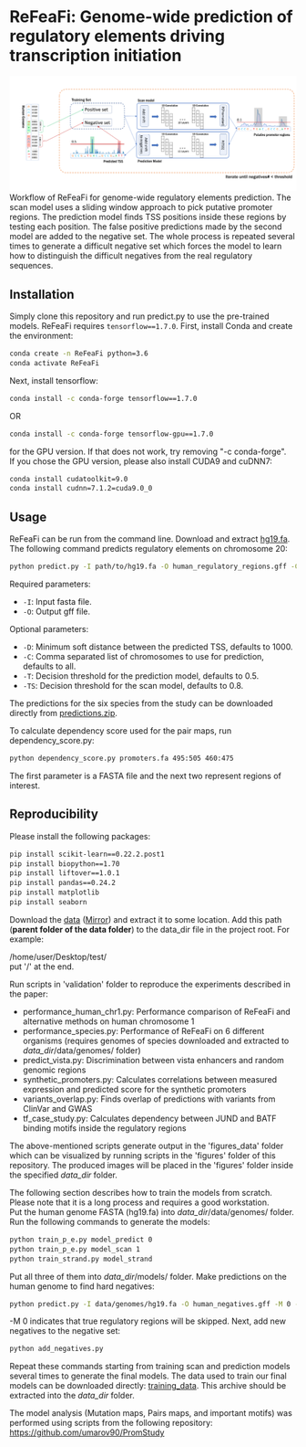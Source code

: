 # ReFeaFi: Genome-wide prediction of regulatory elements driving transcription initiation
![Framework](framework.png)
Workflow of ReFeaFi for genome-wide regulatory elements prediction. The scan model uses a sliding window approach to pick putative promoter regions. The prediction model finds TSS positions inside these regions by testing each position. The false positive predictions made by the second model are added to the negative set. The whole process is repeated several times to generate a difficult negative set which forces the model to learn how to distinguish the difficult negatives from the real regulatory sequences.

## Installation

Simply clone this repository and run predict.py to use the pre-trained models. 
ReFeaFi requires ```tensorflow==1.7.0```. First, install Conda and create the environment:
```sh
conda create -n ReFeaFi python=3.6
conda activate ReFeaFi
```
Next, install tensorflow:
```sh
conda install -c conda-forge tensorflow==1.7.0
```
OR
```sh
conda install -c conda-forge tensorflow-gpu==1.7.0
```
for the GPU version. If that does not work, try removing "-c conda-forge".  
If you chose the GPU version, please also install CUDA9 and cuDNN7:
```sh
conda install cudatoolkit=9.0
conda install cudnn=7.1.2=cuda9.0_0
```
## Usage
ReFeaFi can be run from the command line. Download and extract [hg19.fa](http://hgdownload.cse.ucsc.edu/goldenpath/hg19/bigZips/hg19.fa.gz). 
The following command predicts regulatory elements on chromosome 20: 
```sh
python predict.py -I path/to/hg19.fa -O human_regulatory_regions.gff -C chr20  -T 0.8 -D 1000 -TS 0.95
```
Required parameters:
 - ```-I```: Input fasta file.
 - ```-O```: Output gff file.

Optional parameters:
 - ```-D```: Minimum soft distance between the predicted TSS, defaults to 1000.
 - ```-C```: Comma separated list of chromosomes to use for prediction, defaults to all.
 - ```-T```: Decision threshold for the prediction model, defaults to 0.5.
 - ```-TS```: Decision threshold for the scan model, defaults to 0.8.
 
The predictions for the six species from the study can be downloaded directly from [predictions.zip](https://drive.google.com/file/d/1t3qF35SdimANuzRNstGpse3OoWhc1i_X/view?usp=sharing). 
 
To calculate dependency score used for the pair maps, run dependency_score.py:
```sh
python dependency_score.py promoters.fa 495:505 460:475 
```
The first parameter is a FASTA file and the next two represent regions of interest. 

## Reproducibility
Please install the following packages:
```sh
pip install scikit-learn==0.22.2.post1
pip install biopython==1.70
pip install liftover==1.0.1
pip install pandas==0.24.2
pip install matplotlib
pip install seaborn
```
Download the [data](https://www.dropbox.com/s/i7s5e5z7tqr2u54/ReFeaFi_data.zip?dl=1) ([Mirror](https://drive.google.com/file/d/1e6OPPZCOSMTA-ef5nF5xC_heLyklSntW/view?usp=sharing)) and extract it to some location. Add this path (**parent folder of the data folder**) to the data_dir file in the project root. 
For example:

/home/user/Desktop/test/   
put '/' at the end. 

Run scripts in 'validation' folder to reproduce the experiments described in the paper:
* performance_human_chr1.py: Performance comparison of ReFeaFi and alternative methods on human chromosome 1
* performance_species.py: Performance of ReFeaFi on 6 different organisms (requires genomes of species downloaded and extracted  to *data_dir*/data/genomes/ folder)
* predict_vista.py: Discrimination between vista enhancers and random genomic regions
* synthetic_promoters.py: Calculates correlations between measured expression and predicted score for the synthetic promoters
* variants_overlap.py: Finds overlap of predictions with variants from ClinVar and GWAS
* tf_case_study.py: Calculates dependency between JUND and BATF binding motifs inside the regulatory regions

The above-mentioned scripts generate output in the 'figures_data' folder which can be visualized by running scripts in the 'figures' folder of this repository. The produced images will be placed in the 'figures' folder inside the specified *data_dir* folder.

The following section describes how to train the models from scratch. Please note that it is a long process and requires a good workstation.  
Put the human genome FASTA (hg19.fa) into *data_dir*/data/genomes/ folder. Run the following commands to generate the models:
```sh
python train_p_e.py model_predict 0
python train_p_e.py model_scan 1
python train_strand.py model_strand
```
Put all three of them into *data_dir*/models/ folder. Make predictions on the human genome to find hard negatives:
```sh
python predict.py -I data/genomes/hg19.fa -O human_negatives.gff -M 0 -T 0.5
```
-M 0 indicates that true regulatory regions will be skipped. 
Next, add new negatives to the negative set:
```sh
python add_negatives.py
```
Repeat these commands starting from training scan and prediction models several times to generate the final models. The data used to train our final models can be downloaded directly: [training_data](https://drive.google.com/file/d/1sodoR286E4BuI_znd-_3z13STPpQEk1k/view?usp=sharing). This archive should be extracted into the *data_dir* folder.

The model analysis (Mutation maps, Pairs maps, and important motifs) was performed using scripts from the following repository:
https://github.com/umarov90/PromStudy
